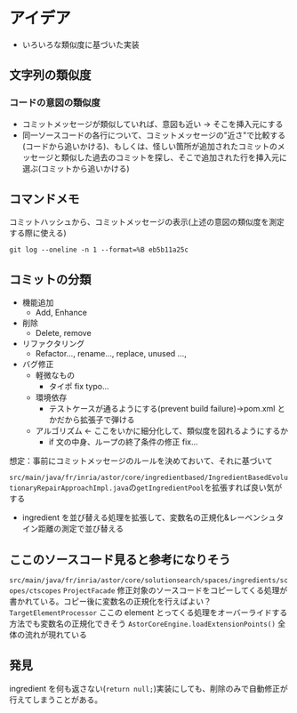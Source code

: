 # アイデア

- いろいろな類似度に基づいた実装

## 文字列の類似度

### コードの意図の類似度

- コミットメッセージが類似していれば、意図も近い → そこを挿入元にする
- 同一ソースコードの各行について、コミットメッセージの"近さ"で比較する(コードから追いかける)、もしくは、怪しい箇所が追加されたコミットのメッセージと類似した過去のコミットを探し、そこで追加された行を挿入元に選ぶ(コミットから追いかける)

## コマンドメモ

コミットハッシュから、コミットメッセージの表示(上述の意図の類似度を測定する際に使える)

```
git log --oneline -n 1 --format=%B eb5b11a25c
```

## コミットの分類

- 機能追加
  - Add, Enhance
- 削除
  - Delete, remove
- リファクタリング
  - Refactor…, rename…, replace, unused …,
- バグ修正
  - 軽微なもの
    - タイポ fix typo...
  - 環境依存
    - テストケースが通るようにする(prevent build failure)→pom.xml とかだから拡張子で弾ける
  - アルゴリズム ← ここをいかに細分化して、類似度を図れるようにするか
    - if 文の中身、ループの終了条件の修正 fix...

想定：事前にコミットメッセージのルールを決めておいて、それに基づいて

`src/main/java/fr/inria/astor/core/ingredientbased/IngredientBasedEvolutionaryRepairApproachImpl.java`の`getIngredientPool`を拡張すれば良い気がする

- ingredient を並び替える処理を拡張して、変数名の正規化&レーベンシュタイン距離の測定で並び替える

## ここのソースコード見ると参考になりそう

`src/main/java/fr/inria/astor/core/solutionsearch/spaces/ingredients/scopes/ctscopes`
`ProjectFacade` 修正対象のソースコードをコピーしてくる処理が書かれている。コピー後に変数名の正規化を行えばよい？
`TargetElementProcessor` ここの element とってくる処理をオーバーライドする方法でも変数名の正規化できそう
`AstorCoreEngine.loadExtensionPoints()` 全体の流れが現れている

## 発見

ingredient を何も返さない(`return null;`)実装にしても、削除のみで自動修正が行えてしまうことがある。
